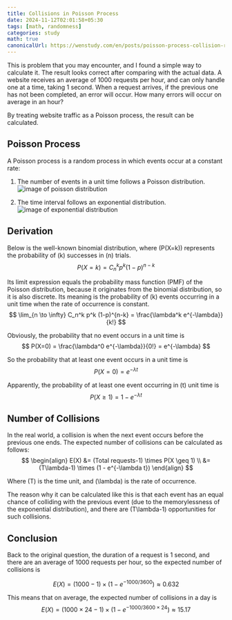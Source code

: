 ```yaml
---
title: Collisions in Poisson Process
date: 2024-11-12T02:01:58+05:30
tags: [math, randomness]
categories: study 
math: true
canonicalUrl: https://wenstudy.com/en/posts/poisson-process-collision-rate/
---
```


This is problem that you may encounter, and I found a simple way to calculate it. The result looks correct after comparing with the actual data.
A website receives an average of 1000 requests per hour, and can only handle one at a time, taking 1 second. When a request arrives, if the previous one has not been completed, an error will occur. How many errors will occur on average in an hour?
<!-- more -->

By treating website traffic as a Poisson process, the result can be calculated.

## Poisson Process
A Poisson process is a random process in which events occur at a constant rate:
1. The number of events in a unit time follows a Poisson distribution.
![image of poisson distribution](/images/poisson-process-collision-rate/poisson-distribution.png "poisson distribution")

2. The time interval follows an exponential distribution.
![image of exponential distribution](/images/poisson-process-collision-rate/exponential-distribution.png "exponential distribution")

## Derivation
Below is the well-known binomial distribution, where \(P(X=k)\) represents the probability of \(k\) successes in \(n\) trials.
$$
P(X=k) = C_n^k p^k (1-p)^{n-k}
$$

Its limit expression equals the probability mass function (PMF) of the Poisson distribution, because it originates from the binomial distribution, so it is also discrete. Its meaning is the probability of \(k\) events occurring in a unit time when the rate of occurrence is constant.
$$
\lim_{n \to \infty} C_n^k p^k (1-p)^{n-k} = \frac{\lambda^k e^{-\lambda}}{k!}
$$

Obviously, the probability that no event occurs in a unit time is
$$
P(X=0) = \frac{\lambda^0 e^{-\lambda}}{0!} = e^{-\lambda}
$$

So the probability that at least one event occurs in a unit time is
$$
P(X=0) = e^{-\lambda t}
$$

Apparently, the probability of at least one event occurring in \(t\) unit time is
$$
P(X \geq 1) = 1 - e^{-\lambda t}
$$

## Number of Collisions
In the real world, a collision is when the next event occurs before the previous one ends. The expected number of collisions can be calculated as follows:
$$
\begin{align}
E(X) &= (Total requests-1) \times P(X \geq 1) \\
&= (T\lambda-1) \times (1 - e^{-\lambda t})
\end{align}
$$

Where \(T\) is the time unit, and \(\lambda\) is the rate of occurrence.

The reason why it can be calculated like this is that each event has an equal chance of colliding with the previous event (due to the memorylessness of the exponential distribution), and there are \(T\lambda-1\) opportunities for such collisions.

## Conclusion
Back to the original question, the duration of a request is 1 second, and there are an average of 1000 requests per hour, so the expected number of collisions is

$$
E(X) = (1000 - 1) \times (1 - e^{-1000/3600}) \approx 0.632
$$

This means that on average, the expected number of collisions in a day is
$$
E(X) = (1000 \times 24 - 1) \times (1 - e^{-1000/3600 \times 24}) \approx 15.17
$$
